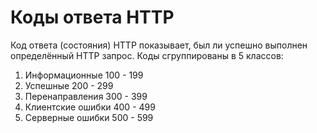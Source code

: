 # Коды ответа HTTP

Код ответа (состояния) HTTP показывает, был ли успешно выполнен определённый HTTP запрос. Коды сгруппированы в 5
классов:

1. Информационные 100 - 199
2. Успешные 200 - 299
3. Перенаправления 300 - 399
4. Клиентские ошибки 400 - 499
5. Серверные ошибки 500 - 599